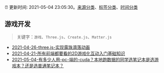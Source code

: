 :alarm_clock: 更新时间: 2021-05-04 23:05:30。[来源分类](../README.md)、[标签分类](../TAGS.md)、[时间分类](../TIMELINE.md)

## 游戏开发


> 关键字：`游戏`、`Three.js`、`Create.js`、`Matter.js`



- [2021-04-26-three.js-实现露珠滴落动画](https://www.ershicimi.com/p/7f3992a102e9ef92026b064c866bcb78) 
- [2021-04-21-所有前端都要看的2D游戏化互动入门基础知识](https://www.ershicimi.com/p/515d40cbc8459586308b64360eed08dc) 
- [2021-05-04-有多少人用-pc-端的-cuda？本地跑数据的同学选笔记本是选游戏本？还是选普通笔记本？](https://www.v2ex.com/t/774918) 